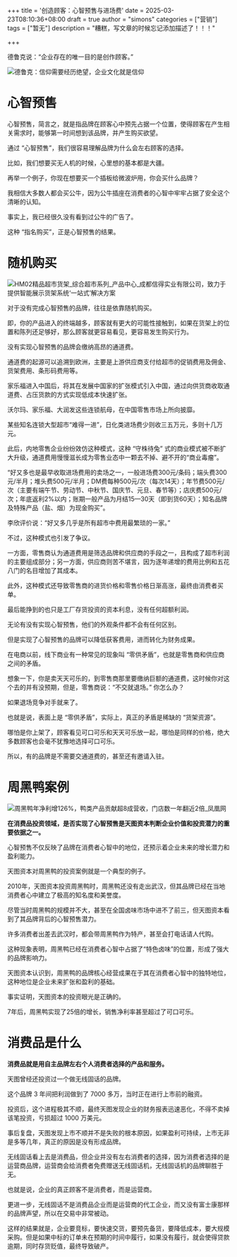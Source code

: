 +++
title = '创造顾客：心智预售与进场费'
date = 2025-03-23T08:10:36+08:00
draft = true
author = "simons"
categories = ["营销"]
tags = ["暂无"]
description = "糟糕，写文章的时候忘记添加描述了！！！"

+++

德鲁克说：“企业存在的唯一目的是创作顾客。”

![德鲁克：信仰需要经历绝望，企业文化就是信仰](https://th.bing.com/th/id/R.2c6cb74d5263ddaa2e78e27301166d8d?rik=ZSt6BLj9JI5O5w&riu=http%3a%2f%2f5b0988e595225.cdn.sohucs.com%2fimages%2f20180619%2ff16af69ae2e24594816359da333e695a.jpeg&ehk=tbGiFID8%2fYpB4W802a8p6lHdJhstweCXPZe07iFucHE%3d&risl=&pid=ImgRaw&r=0)



# 心智预售

心智预售，简言之，就是指品牌在顾客心中预先占据一个位置，使得顾客在产生相关需求时，能够第一时间想到该品牌，并产生购买欲望。

通过 “心智预售”，我们很容易理解品牌为什么会左右顾客的选择。

比如，我们想要买无人机的时候，心里想的基本都是大疆。

再举一个例子，你现在想要买一个插板给微波炉用，你会买什么品牌？

我相信大多数人都会买公牛，因为公牛插座在消费者的心智中牢牢占据了安全这个清晰的认知。

事实上，我已经很久没有看到过公牛的广告了。

这种 “指名购买”，正是心智预售的结果。



# 随机购买

![HM02精品超市货架_综合超市系列_产品中心_成都信得实业有限公司，致力于提供智能展示货架系统‘一站式’解决方案](https://ts1.tc.mm.bing.net/th/id/R-C.53c9cc680ffdc66a864011915fb896ef?rik=I%2fcvnn2Tot0UxQ&riu=http%3a%2f%2fmarket.xinde.cn%2fpublic%2fuploads%2f20220817%2f53c9cc680ffdc66a864011915fb896ef.jpg&ehk=Lr%2fmYcaMAigziJjhn%2bM2UDjOwNL7RPY%2bT7OxRvHciVY%3d&risl=&pid=ImgRaw&r=0)

对于没有完成心智预售的品牌，往往是依靠随机购买。

即，你的产品进入的终端越多，顾客就有更大的可能性接触到，如果在货架上的位置和陈列还足够好，那么顾客就更容易看见，更容易发生购买行为。

没有实现心智预售的品牌会缴纳高昂的通道费。

通道费的起源可以追溯到欧洲，主要是上游供应商支付给超市的促销费用及佣金、货架费用、条形码费用等。

家乐福进入中国后，将其在发展中国家的扩张模式引入中国，通过向供货商收取通道费、占压货款的方式实现低成本快速扩张。

沃尔玛、家乐福、大润发这些连锁航母，在中国零售市场上所向披靡。

某些知名连锁大型超市“难得一进”，日化类进场费少则收三五万元，多则十几万元。

此后，内地零售企业纷纷效仿这种模式，这种 “守株待兔” 式的商业模式被不断扩大升级，通道费用慢慢滋长成为零售业态中一颗去不掉、避不开的“商业毒瘤”。

 “好又多也是最早收取进场费用的卖场之一，一般进场费300元/条码；端头费300元/半月；堆头费500元/半月；DM费每种500元/次（每次14天）；年节费500元/次（主要有端午节、劳动节、中秋节、国庆节、元旦、春节等）；店庆费500元/次；年底返利2%以内；账期一般产品为月结15—30天（即到货60天）；知名品牌及特殊产品（盐、烟）为现金购买”。

李欣评价说：“好又多几乎是所有超市中费用最繁琐的一家。”

不过，这种模式也引发了争议。

一方面，零售商认为通道费用是筛选品牌和供应商的手段之一，且构成了超市利润的主要组成部分；另一方面，供应商则苦不堪言，因为逐年递增的费用比例和五花八门的名目增加了其成本。

此外，这种模式还导致零售商的进货价格和零售价格日渐高涨，最终由消费者买单。

最后能挣到的也只是工厂存货投资的资本利息，没有任何超额利润。

无论有没有实现心智预售，他们的外观条件都不会有任何区别。

但是实现了心智预售的品牌可以降低获客费用，进而转化为财务成果。

在电商以前，线下商业有一种常见的现象叫 “零供矛盾”，也就是零售商和供应商之间的矛盾。

想象一下，你是卖天天可乐的，到零售商那里要缴纳巨额的通道费，这时候你对这个去的并有没预期，但是，零售商说：“不交就退场。” 你怎么办？

如果退场竞争对手就来了。

也就是说，表面上是 “零供矛盾”，实际上，真正的矛盾是稀缺的 “货架资源”。

哪怕是你上架了，顾客看见可口可乐和天天可乐放一起，哪怕是同样的价格，绝大多数顾客也会毫不犹豫地选择可口可乐。

所以，有的品牌是不需要交通道费的，甚至还有邀请入驻。



# 周黑鸭案例

![周黑鸭年净利增126%，鸭类产品贡献超8成营收，门店数一年翻近2倍_凤凰网](https://tse1-mm.cn.bing.net/th/id/OIP-C.uC96IfLLej7EgsJTR5OQIQHaE7?rs=1&pid=ImgDetMain)

**在消费品投资领域，是否实现了心智预售是天图资本判断企业价值和投资潜力的重要依据之一。**

心智预售不仅反映了品牌在消费者心智中的地位，还预示着企业未来的增长潜力和盈利能力。

天图资本对周黑鸭的投资案例就是一个典型的例子。

2010年，天图资本投资周黑鸭时，周黑鸭还没有走出武汉，但其品牌已经在当地消费者心中建立了极高的知名度和美誉度。

尽管当时周黑鸭的规模并不大，甚至在全国卤味市场中进不了前三，但天图资本看到了其品牌背后的心智预售潜力。

许多消费者出差去武汉时，都会带周黑鸭作为特产，甚至会打电话请人代购。

这种现象表明，周黑鸭已经在消费者心智中占据了“特色卤味”的位置，形成了强大的品牌影响力。

天图资本认识到，周黑鸭的品牌核心经营成果在于其在消费者心智中的独特地位，这种地位是企业未来扩张和盈利的基础。

事实证明，天图资本的投资眼光是正确的。

7年后，周黑鸭实现了25倍的增长，销售净利率甚至超过了可口可乐。



# 消费品是什么

**消费品就是用自主品牌左右个人消费者选择的产品和服务。**

天图曾经还投资过一个做无线固话的品牌。

这个品牌 3 年间把利润做到了 7000 多万，当时正在进行上市前的融资。

投资后，这个进程极其不顺，最终天图发现企业的财务报表迅速恶化，不得不卖掉该笔投资，亏损超过 1000 万美元。

事后复盘，天图发现上市不顺并不是失败的根本原因，如果盈利可持续，上市无非是多等几年，真正的原因是没有形成品牌。

无线固话看上去是消费品，但企业并没有左右消费者的选择，因为消费者选择的是运营商品牌，运营商会给消费者免费赠送无线固话机，无线固话机的品牌聊胜于无。

也就是说，企业的真正顾客不是消费者，而是运营商。

更进一步，无线固话不是消费品企业而是运营商的代工企业，而又没有富士康那样的品牌声望，所以在交易中非常被动。

这样的结果就是，企业要竞标，要快速交货，要预先备货，要降低成本，要大规模采购。但是如果中标的订单未在预期的时间中履行，如果没有履行，就会使得贷款逾期，同时存货贬值，最终导致破产。
